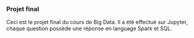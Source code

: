 ### Projet final

Ceci est le projet final du cours de Big Data. Il a été effectué sur Jupyter, chaque question possède une réponse en language Spark et SQL.
